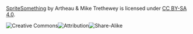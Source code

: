 [SpriteSomething](https://github.com/Artheau/SpriteSomething/) by Artheau & Mike Trethewey is licensed under [CC BY-SA 4.0](https://creativecommons.org/licenses/by-sa/4.0/).

![Creative Commons](https://mirrors.creativecommons.org/presskit/icons/cc.svg "Creative Commons")![Attribution](https://mirrors.creativecommons.org/presskit/icons/by.svg "Attribution")![Share-Alike](https://mirrors.creativecommons.org/presskit/icons/sa.svg "Share-Alike")
